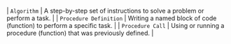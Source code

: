 
| `Algorithm`          | A step-by-step set of instructions to solve a problem or perform a task.      |
| `Procedure Definition` | Writing a named block of code (function) to perform a specific task.        |
| `Procedure Call`     | Using or running a procedure (function) that was previously defined.          |